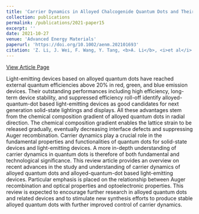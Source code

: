 ```yaml
---
title: 'Carrier Dynamics in Alloyed Chalcogenide Quantum Dots and Their Light-Emitting Devices'
collection: publications
permalink: /publications/2021-paper15
excerpt: ''
date: 2021-10-27
venue: 'Advanced Energy Materials'
paperurl: 'https://doi.org/10.1002/aenm.202101693'
citation: 'Z. Li, J. Wei, F. Wang, Y. Tang, <b>A. Li</b>, <i>et al</i>. &quot;Carrier Dynamics in Alloyed Chalcogenide Quantum Dots and Their Light-Emitting Devices&quot;, <i>Advanced Energy Materials</i>, 2021, 11(40): 2101693.'
---
```

[View Article Page](https://onlinelibrary.wiley.com/doi/10.1002/aenm.202101693)

Light-emitting devices based on alloyed quantum dots have reached external quantum efficiencies above 20% in red, green, and blue emission devices. Their outstanding performances including high efficiency, long-term device stability, and suppressed efficiency roll-off identify alloyed-quantum-dot based light-emitting devices as good candidates for next generation solid-state lightings and displays. All these advantages stem from the chemical composition gradient of alloyed quantum dots in radial direction. The chemical composition gradient enables the lattice strain to be released gradually, eventually decreasing interface defects and suppressing Auger recombination. Carrier dynamics play a crucial role in the fundamental properties and functionalities of quantum dots for solid-state devices and light-emitting devices. A more in-depth understanding of carrier dynamics in quantum dots is therefore of both fundamental and technological significance. This review article provides an overview on recent advances in the study and understanding of carrier dynamics of alloyed quantum dots and alloyed-quantum-dot based light-emitting devices. Particular emphasis is placed on the relationship between Auger recombination and optical properties and optoelectronic properties. This review is expected to encourage further research in alloyed quantum dots and related devices and to stimulate new synthesis efforts to produce stable alloyed quantum dots with further improved control of carrier dynamics.
